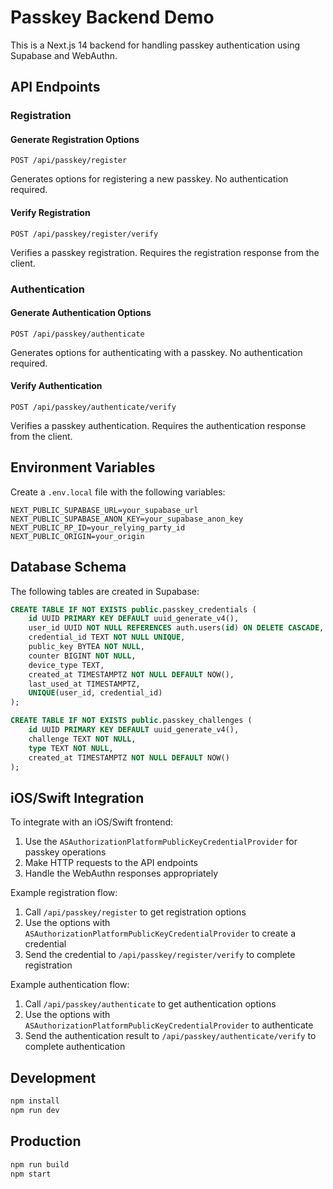 # Passkey Backend Demo

This is a Next.js 14 backend for handling passkey authentication using Supabase and WebAuthn.

## API Endpoints

### Registration

#### Generate Registration Options
```http
POST /api/passkey/register
```

Generates options for registering a new passkey. No authentication required.

#### Verify Registration
```http
POST /api/passkey/register/verify
```

Verifies a passkey registration. Requires the registration response from the client.

### Authentication

#### Generate Authentication Options
```http
POST /api/passkey/authenticate
```

Generates options for authenticating with a passkey. No authentication required.

#### Verify Authentication
```http
POST /api/passkey/authenticate/verify
```

Verifies a passkey authentication. Requires the authentication response from the client.

## Environment Variables

Create a `.env.local` file with the following variables:

```env
NEXT_PUBLIC_SUPABASE_URL=your_supabase_url
NEXT_PUBLIC_SUPABASE_ANON_KEY=your_supabase_anon_key
NEXT_PUBLIC_RP_ID=your_relying_party_id
NEXT_PUBLIC_ORIGIN=your_origin
```

## Database Schema

The following tables are created in Supabase:

```sql
CREATE TABLE IF NOT EXISTS public.passkey_credentials (
    id UUID PRIMARY KEY DEFAULT uuid_generate_v4(),
    user_id UUID NOT NULL REFERENCES auth.users(id) ON DELETE CASCADE,
    credential_id TEXT NOT NULL UNIQUE,
    public_key BYTEA NOT NULL,
    counter BIGINT NOT NULL,
    device_type TEXT,
    created_at TIMESTAMPTZ NOT NULL DEFAULT NOW(),
    last_used_at TIMESTAMPTZ,
    UNIQUE(user_id, credential_id)
);

CREATE TABLE IF NOT EXISTS public.passkey_challenges (
    id UUID PRIMARY KEY DEFAULT uuid_generate_v4(),
    challenge TEXT NOT NULL,
    type TEXT NOT NULL,
    created_at TIMESTAMPTZ NOT NULL DEFAULT NOW()
);
```

## iOS/Swift Integration

To integrate with an iOS/Swift frontend:

1. Use the `ASAuthorizationPlatformPublicKeyCredentialProvider` for passkey operations
2. Make HTTP requests to the API endpoints
3. Handle the WebAuthn responses appropriately

Example registration flow:
1. Call `/api/passkey/register` to get registration options
2. Use the options with `ASAuthorizationPlatformPublicKeyCredentialProvider` to create a credential
3. Send the credential to `/api/passkey/register/verify` to complete registration

Example authentication flow:
1. Call `/api/passkey/authenticate` to get authentication options
2. Use the options with `ASAuthorizationPlatformPublicKeyCredentialProvider` to authenticate
3. Send the authentication result to `/api/passkey/authenticate/verify` to complete authentication

## Development

```bash
npm install
npm run dev
```

## Production

```bash
npm run build
npm start
```
